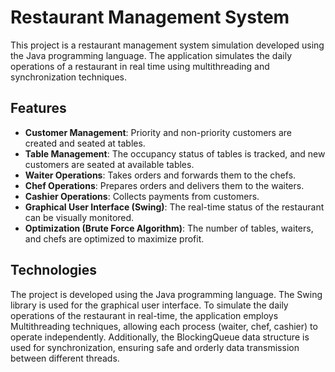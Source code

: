 # Restaurant Management System 

This project is a restaurant management system simulation developed using the Java programming language. The application simulates the daily operations of a restaurant in real time using multithreading and synchronization techniques.

##  Features

-  **Customer Management**: Priority and non-priority customers are created and seated at tables.
-  **Table Management**: The occupancy status of tables is tracked, and new customers are seated at available tables.
-  **Waiter Operations**:  Takes orders and forwards them to the chefs.
-  **Chef Operations**: Prepares orders and delivers them to the waiters.
-  **Cashier Operations**: Collects payments from customers.
-  **Graphical User Interface (Swing)**: The real-time status of the restaurant can be visually monitored.
-  **Optimization (Brute Force Algorithm)**: The number of tables, waiters, and chefs are optimized to maximize profit.

##  Technologies

The project is developed using the Java programming language. The Swing library is used for the graphical user interface. To simulate the daily operations of the restaurant in real-time, the application employs Multithreading techniques, allowing each process (waiter, chef, cashier) to operate independently. Additionally, the BlockingQueue data structure is used for synchronization, ensuring safe and orderly data transmission between different threads.
